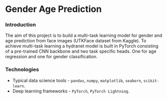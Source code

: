# Gender Age Prediction

### Introduction

The aim of this project is to build a multi-task learning model for gender and age prediction from face images (UTKFace dataset from Kaggle). To achieve multi-task learning a hydranet model is built in PyTorch consisting of a pre-trained CNN backbone and two task specific heads. One for age regression and one for gender classification.

### Technologies

- Typical data science tools - `pandas`, `numpy`, `matplotlib`, `seaborn`, `scikit-learn`.
- Deep learning frameworks - `PyTorch`, `PyTorch Lightning`.
